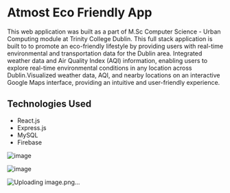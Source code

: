 <h1>Atmost Eco Friendly App</h1>
<p>This web application was built as a part of M.Sc Computer Science - Urban Computing module at Trinity College Dublin. This full stack application is built to to promote an eco-friendly lifestyle by providing users with real-time<br>
environmental and transportation data for the Dublin area. Integrated weather data and Air Quality Index (AQI) information, enabling users to explore real-time environmental
conditions in any location across Dublin.Visualized weather data, AQI, and nearby locations on an interactive Google
Maps interface, providing an intuitive and user-friendly experience.</p>

<h2>Technologies Used</h2>
<ul>
  <li>React.js</li>
  <li>Express.js</li>
  <li>MySQL</li>
  <li>Firebase</li>
</ul>

![image](https://github.com/user-attachments/assets/312fc3d2-6031-407e-b15a-d874d07b69db)

![image](https://github.com/user-attachments/assets/040445a3-34b2-481e-a949-220485108144)

![Uploading image.png…]()

